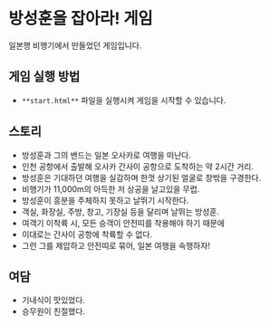 # 방성훈을 잡아라! 게임
일본행 비행기에서 만들었던 게임입니다.

## 게임 실행 방법
- `**start.html**` 파일을 실행시켜 게임을 시작할 수 있습니다.

## 스토리
- 방성훈과 그의 밴드는 일본 오사카로 여행을 떠난다.
- 인천 공항에서 출발해 오사카 간사이 공항으로 도착하는 약 2시간 거리.
- 방성훈은 기대하던 여행을 실감하며 한껏 상기된 얼굴로 창밖을 구경한다.
- 비행기가 11,000m의 아득한 저 상공을 날고있을 무렵.
- 방성훈이 흥분을 주체하지 못하고 날뛰기 시작한다.
- 객실, 화장실, 주방, 창고, 기장실 등을 달리며 날뛰는 방성훈.
- 여객기 이착륙 시, 모든 승객이 안전띠를 착용해야 하기 때문에
- 이대로는 간사이 공항에 착륙할 수 없다.
- 그런 그를 제압하고 안전띠로 묶어, 일본 여행을 속행하자!

## 여담
- 기내식이 맛있었다.
- 승무원이 친절했다.
